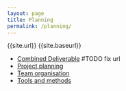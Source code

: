 ```yaml
---
layout: page
title: Planning
permalink: /planning/
---
```


{{site.url}}
{{site.baseurl}}

+ [Combined Deliverable]({{site.url}}) #TODO fix url
+ [Project planning](../assets/project_planning.pdf)
+ [Team organisation](../assets/team_organisation.pdf)
+ [Tools and methods](../assets/tools_and_methods.pdf)